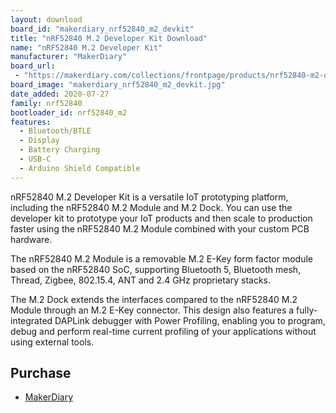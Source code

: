 ```yaml
---
layout: download
board_id: "makerdiary_nrf52840_m2_devkit"
title: "nRF52840 M.2 Developer Kit Download"
name: "nRF52840 M.2 Developer Kit"
manufacturer: "MakerDiary"
board_url:
 - "https://makerdiary.com/collections/frontpage/products/nrf52840-m2-developer-kit"
board_image: "makerdiary_nrf52840_m2_devkit.jpg"
date_added: 2020-07-27
family: nrf52840
bootloader_id: nrf52840_m2
features:
  - Bluetooth/BTLE
  - Display
  - Battery Charging
  - USB-C
  - Arduino Shield Compatible
---
```


nRF52840 M.2 Developer Kit is a versatile IoT prototyping platform, including the nRF52840 M.2 Module and M.2 Dock. You can use the developer kit to prototype your IoT products and then scale to production faster using the nRF52840 M.2 Module combined with your custom PCB hardware.

The nRF52840 M.2 Module is a removable M.2 E-Key form factor module based on the nRF52840 SoC, supporting Bluetooth 5, Bluetooth mesh, Thread, Zigbee, 802.15.4, ANT and 2.4 GHz proprietary stacks.

The M.2 Dock extends the interfaces compared to the nRF52840 M.2 Module through an M.2 E-Key connector. This design also features a fully-integrated DAPLink debugger with Power Profiling, enabling you to program, debug and perform real-time current profiling of your applications without using external tools.

## Purchase
* [MakerDiary](https://makerdiary.com/products/nrf52840-m2-developer-kit)
